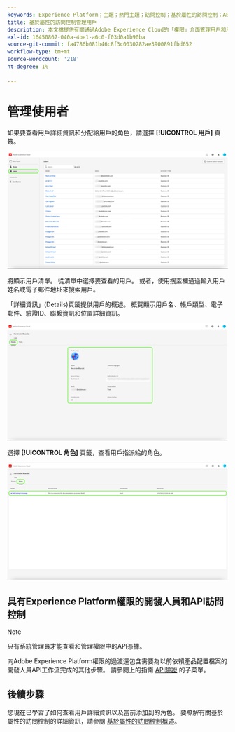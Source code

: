 ```yaml
---
keywords: Experience Platform；主題；熱門主題；訪問控制；基於屬性的訪問控制；ABAC
title: 基於屬性的訪問控制管理用戶
description: 本文檔提供有關通過Adobe Experience Cloud的「權限」介面管理用戶和用戶組的資訊
exl-id: 16450867-040a-4be1-a6c0-f03d0a1b90ba
source-git-commit: fa4786b081b46c8f3c0030282ae3900891fbd652
workflow-type: tm+mt
source-wordcount: '218'
ht-degree: 1%

---
```


# 管理使用者

如果要查看用戶詳細資訊和分配給用戶的角色，請選擇 **[!UICONTROL 用戶]** 頁籤。

![flac用戶頁籤](../../images/flac-ui/flac-users-tab.png)

將顯示用戶清單。 從清單中選擇要查看的用戶。 或者，使用搜索欄通過輸入用戶姓名或電子郵件地址來搜索用戶。

「詳細資訊」(Details)頁籤提供用戶的概述。 概覽顯示用戶名、帳戶類型、電子郵件、驗證ID、聯繫資訊和位置詳細資訊。

![flac用戶詳細資訊](../../images/flac-ui/flac-users-details.png)

選擇 **[!UICONTROL 角色]** 頁籤，查看用戶指派給的角色。

![flac用戶角色](../../images/flac-ui/flac-users-roles.png)

## 具有Experience Platform權限的開發人員和API訪問控制

>[!NOTE]
>
>只有系統管理員才能查看和管理權限中的API憑據。

向Adobe Experience Platform權限的過渡還包含需要為以前依賴產品配置檔案的開發人員API工作流完成的其他步驟。 請參閱上的指南 [API驗證](../../../landing/api-authentication.md) 的子菜單。

## 後續步驟

您現在已學習了如何查看用戶詳細資訊以及當前添加到的角色。 要瞭解有關基於屬性的訪問控制的詳細資訊，請參閱 [基於屬性的訪問控制概述](../overview.md)。

